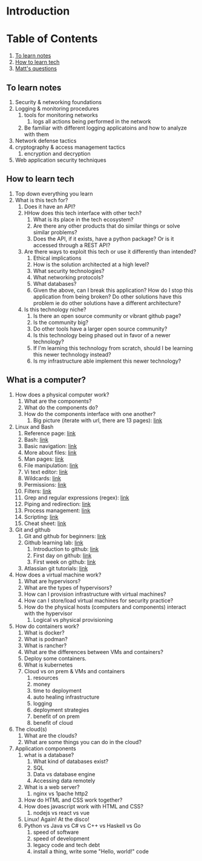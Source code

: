 # Introduction

# Table of Contents
1. [To learn notes](#to-learn-notes)
1. [How to learn tech](#how-to-learn-tech)
1. [Matt's questions](#what-is-a-computer)

## To learn notes
1. Security & networking foundations
1. Logging & monitoring procedures
    1. tools for monitoring networks
        1. logs all actions being performed in the network
    1. Be familiar with different logging applicatoins and how to analyze with them
1. Network defense tactics
1. cryptography & access management tactics
    1. encryption and decryption
1. Web application security techniques

## How to learn tech
1. Top down everything you learn
1. What is this tech for?
    1. Does it have an API?
    1. HHow does this tech interface with other tech?
        1. What is its place in the tech ecosystem?
        1. Are there any other products that do similar things or solve similar problems?
        1. Does the API, if it exists, have a python package? Or is it accessed through a REST API?
    1. Are there ways to exploit this tech or use it differently than intended?
        1. Ethical implications
        1. How is the solution architected at a high level?
        1. What security technologies?
        1. What networking protocols?
        1. What databases?
        1. Given the above, can I break this application? How do I stop this application from being broken? Do other solutions have this problem ie do other solutions have a different architecture?
    1. Is this technology niche?
        1. Is there an open source community or vibrant github page?
         1. Is the community big?
         1. Do other tools have a larger open source community?
        1. Is this technology being phased out in favor of a newer technology?
        1. If I'm learning this technology from scratch, should I be learning this newer technology instead?
        1. Is my infrastructure able implement this newer technology?

## What is a computer?
1. How does a physical computer work?
    1. What are the components?
    1. What do the components do?
    1. How do the components interface with one another?
        1. Big picture (iterate with url, there are 13 pages): [link](https://homepage.cs.uri.edu/faculty/wolfe/book/Readings/Reading01.htm)
1. Linux and Bash
    1. Reference page: [link](https://ryanstutorials.net/linuxtutorial/)
    1. Bash: [link](https://ryanstutorials.net/linuxtutorial/commandline.php)
    1. Basic navigation: [link](https://ryanstutorials.net/linuxtutorial/navigation.php)
    1. More about files: [link](https://ryanstutorials.net/linuxtutorial/aboutfiles.php)
    1. Man pages: [link](https://ryanstutorials.net/linuxtutorial/manual.php)
    1. File manipulation: [link](https://ryanstutorials.net/linuxtutorial/filemanipulation.php)
    1. Vi text editor: [link](https://ryanstutorials.net/linuxtutorial/vi.php)
    1. Wildcards: [link](https://ryanstutorials.net/linuxtutorial/wildcards.php)
    1. Permissions: [link](https://ryanstutorials.net/linuxtutorial/permissions.php)
    1. Filters: [link](https://ryanstutorials.net/linuxtutorial/filters.php)
    1. Grep and regular expressions (regex): [link](https://ryanstutorials.net/linuxtutorial/grep.php)
    1. Piping and redirection: [link](https://ryanstutorials.net/linuxtutorial/piping.php)
    1. Process management: [link](https://ryanstutorials.net/linuxtutorial/processes.php)
    1. Scripting: [link](https://ryanstutorials.net/linuxtutorial/scripting.php)
    1. Cheat sheet: [link](https://ryanstutorials.net/linuxtutorial/cheatsheet.php)
1. Git and github
    1. Git and github for beginners: [link](https://www.youtube.com/watch?v=RGOj5yH7evk)
    1. Github learning lab: [link](https://lab.github.com/)
        1. Introduction to github: [link](https://lab.github.com/githubtraining/introduction-to-github)
        1. First day on github: [link](https://lab.github.com/githubtraining/first-day-on-github)
        1. First week on github: [link](https://lab.github.com/githubtraining/first-week-on-github)
    1. Atlassian git tutorials: [link](https://www.atlassian.com/git/tutorials)
1. How does a virtual machine work?
    1. What are hypervisors?
    1. What are the types of hypervisors?
    1. How can I provision infrastructure with virtual machines?
    1. How can I store/load virtual machines for security practice?
    1. How do the physical hosts (computers and components) interact with the hypervisor
        1. Logical vs physical provisioning
1. How do containers work?
    1. What is docker?
    1. What is podman?
    1. What is rancher?
    1. What are the differences between VMs and containers?
    1. Deploy some containers.
    1. What is kubernetes
    1. Cloud vs on prem & VMs and containers
        1. resources
        1. money
        1. time to deployment
        1. auto healing infrastructure
        1. logging
        1. deployment strategies
        1. benefit of on prem
        1. benefit of cloud
1. The cloud(s)
    1. What are the clouds?
    1. What are some things you can do in the cloud?
1. Application components
    1. what is a database?
        1. What kind of databases exist?
        1. SQL
        1. Data vs database engine
        1. Accessing data remotely
    1. What is a web server?
        1. nginx vs    1pache http2
    1. How do HTML and CSS work together?
    1. How does javascript work with HTML and CSS?
        1. nodejs vs react vs vue
    1. Linux! Again! At the disco!
    1. Python vs Java vs C# vs C++ vs Haskell vs Go
        1. speed of software
        1. speed of development
        1. legacy code and tech debt
        1. install a thing, write some "Hello, world!" code

